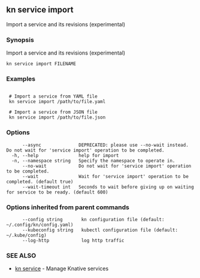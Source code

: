 ## kn service import

Import a service and its revisions (experimental)

### Synopsis

Import a service and its revisions (experimental)

```
kn service import FILENAME
```

### Examples

```

 # Import a service from YAML file
 kn service import /path/to/file.yaml

 # Import a service from JSON file
 kn service import /path/to/file.json
```

### Options

```
      --async              DEPRECATED: please use --no-wait instead. Do not wait for 'service import' operation to be completed.
  -h, --help               help for import
  -n, --namespace string   Specify the namespace to operate in.
      --no-wait            Do not wait for 'service import' operation to be completed.
      --wait               Wait for 'service import' operation to be completed. (default true)
      --wait-timeout int   Seconds to wait before giving up on waiting for service to be ready. (default 600)
```

### Options inherited from parent commands

```
      --config string       kn configuration file (default: ~/.config/kn/config.yaml)
      --kubeconfig string   kubectl configuration file (default: ~/.kube/config)
      --log-http            log http traffic
```

### SEE ALSO

* [kn service](kn_service.md)	 - Manage Knative services

